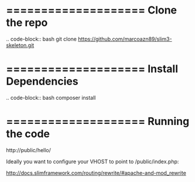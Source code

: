 ====================
Clone the repo
====================
.. code-block:: bash
git clone https://github.com/marcoazn89/slim3-skeleton.git <folder name>


====================
Install Dependencies
====================
.. code-block:: bash
    composer install

====================
Running the code
====================
http:/<your url>/public/hello/<random name here>

Ideally you want to configure your VHOST to point to /public/index.php:

http://docs.slimframework.com/routing/rewrite/#apache-and-mod_rewrite
